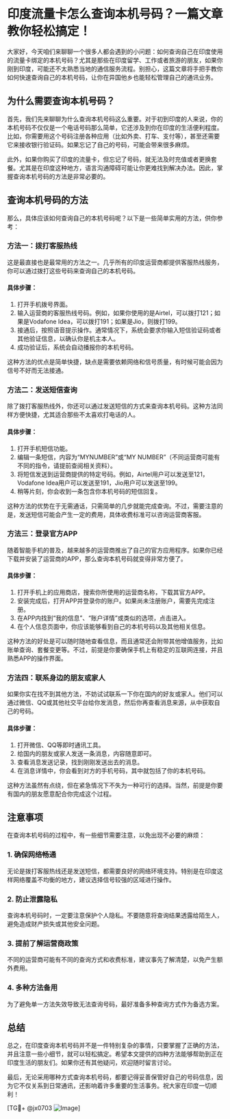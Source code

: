 # 印度流量卡怎么查询本机号码？一篇文章教你轻松搞定！

大家好，今天咱们来聊聊一个很多人都会遇到的小问题：如何查询自己在印度使用的流量卡绑定的本机号码？尤其是那些在印度留学、工作或者旅游的朋友，如果你刚到印度，可能还不太熟悉当地的通信服务流程。别担心，这篇文章将手把手教你如何快速查询自己的本机号码，让你在异国他乡也能轻松管理自己的通讯业务。

## 为什么需要查询本机号码？

首先，我们先来聊聊为什么查询本机号码这么重要。对于初到印度的人来说，你的本机号码不仅仅是一个电话号码那么简单，它还涉及到你在印度的生活便利程度。比如，你需要用这个号码注册各种应用（比如外卖、打车、支付等），甚至还需要它来接收银行验证码。如果忘记了自己的号码，可能会带来很多麻烦。

此外，如果你购买了印度的流量卡，但忘记了号码，就无法及时充值或者更换套餐。尤其是在印度这种地方，语言沟通障碍可能让你更难找到解决办法。因此，掌握查询本机号码的方法是非常必要的。

## 查询本机号码的方法

那么，具体应该如何查询自己的本机号码呢？以下是一些简单实用的方法，供你参考：

### 方法一：拨打客服热线

这是最直接也是最常用的方法之一。几乎所有的印度运营商都提供客服热线服务，你可以通过拨打这些号码来查询自己的本机号码。

#### 具体步骤：
1. 打开手机拨号界面。
2. 输入运营商的客服热线号码。例如，如果你使用的是Airtel，可以拨打121；如果是Vodafone Idea，可以拨打191；如果是Jio，则拨打199。
3. 接通后，按照语音提示操作。通常情况下，系统会要求你输入短信验证码或者其他验证信息，以确认你是机主本人。
4. 成功验证后，系统会自动播报你的本机号码。

这种方法的优点是简单快捷，缺点是需要依赖网络和信号质量，有时候可能会因为信号不好而无法接通。

### 方法二：发送短信查询

除了拨打客服热线外，你还可以通过发送短信的方式来查询本机号码。这种方法同样方便快捷，尤其适合那些不太喜欢打电话的人。

#### 具体步骤：
1. 打开手机短信功能。
2. 编辑一条短信，内容为“MYNUMBER”或“MY NUMBER”（不同运营商可能有不同的指令，请提前查阅相关资料）。
3. 将短信发送到运营商提供的特定号码。例如，Airtel用户可以发送至121，Vodafone Idea用户可以发送至191，Jio用户可以发送至199。
4. 稍等片刻，你会收到一条包含你本机号码的短信回复。

这种方法的优势在于无需通话，只需简单的几步就能完成查询。不过，需要注意的是，发送短信可能会产生一定的费用，具体收费标准可以咨询运营商客服。

### 方法三：登录官方APP

随着智能手机的普及，越来越多的运营商推出了自己的官方应用程序。如果你已经下载并安装了运营商的APP，那么查询本机号码就变得非常方便了。

#### 具体步骤：
1. 打开手机上的应用商店，搜索你所使用的运营商名称，下载其官方APP。
2. 安装完成后，打开APP并登录你的账户。如果尚未注册账户，需要先完成注册。
3. 在APP内找到“我的信息”、“账户详情”或类似的选项，点击进入。
4. 在个人信息页面中，你应该能够看到自己的本机号码以及其他相关信息。

这种方法的好处是可以随时随地查看信息，而且通常还会附带其他增值服务，比如账单查询、套餐变更等。不过，前提是你要确保手机上有稳定的互联网连接，并且熟悉APP的操作界面。

### 方法四：联系身边的朋友或家人

如果你实在找不到其他方法，不妨试试联系一下你在国内的好友或家人。他们可以通过微信、QQ或其他社交平台给你发消息，然后你再查看消息来源，从中获取自己的号码。

#### 具体步骤：
1. 打开微信、QQ等即时通讯工具。
2. 给国内的朋友或家人发送一条消息，内容随意即可。
3. 查看消息发送记录，找到刚刚发送出去的消息。
4. 在消息详情中，你会看到对方的手机号码，其中就包括了你的本机号码。

这种方法虽然有点绕，但在紧急情况下不失为一种可行的选择。当然，前提是你要有国内的朋友愿意配合你完成这个过程。

## 注意事项

在查询本机号码的过程中，有一些细节需要注意，以免出现不必要的麻烦：

### 1. 确保网络畅通
无论是拨打客服热线还是发送短信，都需要良好的网络环境支持。特别是在印度这样网络覆盖不均衡的地方，建议选择信号较强的区域进行操作。

### 2. 防止泄露隐私
查询本机号码时，一定要注意保护个人隐私。不要随意将查询结果透露给陌生人，避免造成财产损失或其他安全问题。

### 3. 提前了解运营商政策
不同的运营商可能有不同的查询方式和收费标准，建议事先了解清楚，以免产生额外费用。

### 4. 多种方法备用
为了避免单一方法失效导致无法查询号码，最好准备多种查询方式作为备选方案。

## 总结

总之，在印度查询本机号码并不是一件特别复杂的事情，只要掌握了正确的方法，并且注意一些小细节，就可以轻松搞定。希望本文提供的四种方法能够帮助到正在印度生活的朋友们。如果你还有其他疑问，欢迎随时留言讨论。

最后，无论采用哪种方式查询本机号码，都要记得妥善保管好自己的号码信息，因为它不仅关系到日常通讯，还影响着许多重要的生活事务。祝大家在印度一切顺利！

[TG💪+ @jx0703 ![Image](https://github.com/user-attachments/assets/dbca1d08-cadb-493c-b0ec-ad6f7a83f270)]